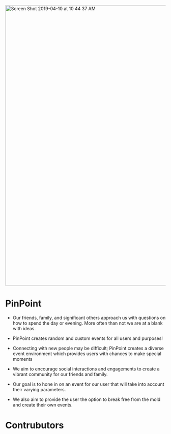 <img width="882" alt="Screen Shot 2019-04-10 at 10 44 37 AM" src="https://user-images.githubusercontent.com/43770785/55889427-0d158880-5b7f-11e9-8b90-2c43fb959db7.png">

# PinPoint


- Our friends, family, and significant others approach us with questions on how to spend the day or evening. More often than not we are at a blank with ideas. 
- PinPoint creates random and custom events for all users and purposes! 
- Connecting with new people may be difficult; PinPoint creates a diverse event environment which provides users with chances to make special moments

- We aim to encourage social interactions and engagements to create a vibrant community for our friends and family.
- Our goal is to hone in on an event for our user that will take into account their varying parameters. 
- We also aim to provide the user the option to break free from the mold and create their own events.

# Contrubutors

